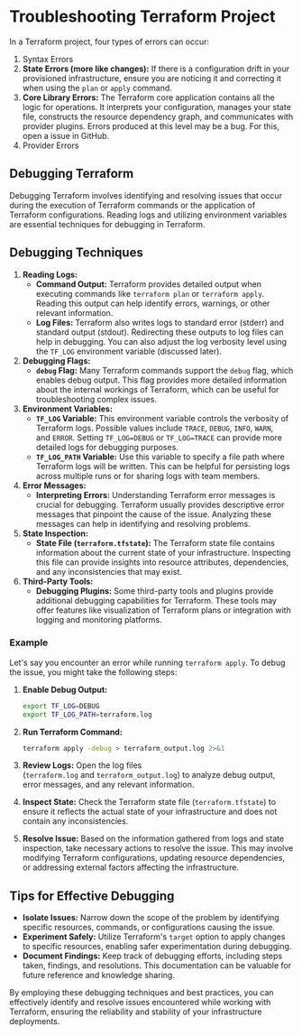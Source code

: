 # Troubleshooting Terraform Project

In a Terraform project, four types of errors can occur:

1. Syntax Errors
2. **State Errors (more like changes):** If there is a configuration drift in your provisioned infrastructure, ensure you are noticing it and correcting it when using the `plan` or `apply` command.
3. **Core Library Errors:** The Terraform core application contains all the logic for operations. It interprets your configuration, manages your state file, constructs the resource dependency graph, and communicates with provider plugins. Errors produced at this level may be a bug. For this, open a issue in GitHub.
4. Provider Errors

## Debugging Terraform

Debugging Terraform involves identifying and resolving issues that occur during the execution of Terraform commands or the application of Terraform configurations. Reading logs and utilizing environment variables are essential techniques for debugging in Terraform.

## Debugging Techniques

1. **Reading Logs:**
   - **Command Output:** Terraform provides detailed output when executing commands like `terraform plan` or `terraform apply`. Reading this output can help identify errors, warnings, or other relevant information.
   - **Log Files:** Terraform also writes logs to standard error (stderr) and standard output (stdout). Redirecting these outputs to log files can help in debugging. You can also adjust the log verbosity level using the `TF_LOG` environment variable (discussed later).
2. **Debugging Flags:**
   - **`debug` Flag:** Many Terraform commands support the `debug` flag, which enables debug output. This flag provides more detailed information about the internal workings of Terraform, which can be useful for troubleshooting complex issues.
3. **Environment Variables:**
   - **`TF_LOG` Variable:** This environment variable controls the verbosity of Terraform logs. Possible values include `TRACE`, `DEBUG`, `INFO`, `WARN`, and `ERROR`. Setting `TF_LOG=DEBUG` or `TF_LOG=TRACE` can provide more detailed logs for debugging purposes.
   - **`TF_LOG_PATH` Variable:** Use this variable to specify a file path where Terraform logs will be written. This can be helpful for persisting logs across multiple runs or for sharing logs with team members.
4. **Error Messages:**
   - **Interpreting Errors:** Understanding Terraform error messages is crucial for debugging. Terraform usually provides descriptive error messages that pinpoint the cause of the issue. Analyzing these messages can help in identifying and resolving problems.
5. **State Inspection:**
   - **State File (`terraform.tfstate`):** The Terraform state file contains information about the current state of your infrastructure. Inspecting this file can provide insights into resource attributes, dependencies, and any inconsistencies that may exist.
6. **Third-Party Tools:**
   - **Debugging Plugins:** Some third-party tools and plugins provide additional debugging capabilities for Terraform. These tools may offer features like visualization of Terraform plans or integration with logging and monitoring platforms.

### Example

Let's say you encounter an error while running `terraform apply`. To debug the issue, you might take the following steps:

1. **Enable Debug Output:**

   ```bash
   export TF_LOG=DEBUG
   export TF_LOG_PATH=terraform.log
   ```

2. **Run Terraform Command:**

   ```bash
   terraform apply -debug > terraform_output.log 2>&1
   ```

3. **Review Logs:** Open the log files (`terraform.log` and `terraform_output.log`) to analyze debug output, error messages, and any relevant information.
4. **Inspect State:** Check the Terraform state file (`terraform.tfstate`) to ensure it reflects the actual state of your infrastructure and does not contain any inconsistencies.
5. **Resolve Issue:** Based on the information gathered from logs and state inspection, take necessary actions to resolve the issue. This may involve modifying Terraform configurations, updating resource dependencies, or addressing external factors affecting the infrastructure.

## Tips for Effective Debugging

- **Isolate Issues:** Narrow down the scope of the problem by identifying specific resources, commands, or configurations causing the issue.
- **Experiment Safely:** Utilize Terraform's `target` option to apply changes to specific resources, enabling safer experimentation during debugging.
- **Document Findings:** Keep track of debugging efforts, including steps taken, findings, and resolutions. This documentation can be valuable for future reference and knowledge sharing.

By employing these debugging techniques and best practices, you can effectively identify and resolve issues encountered while working with Terraform, ensuring the reliability and stability of your infrastructure deployments.
